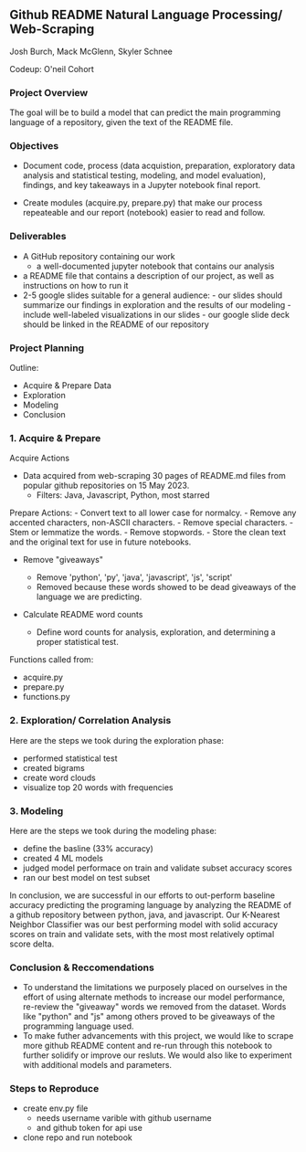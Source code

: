 ## Github README Natural Language Processing/ Web-Scraping 

Josh Burch, Mack McGlenn, Skyler Schnee

Codeup: O'neil Cohort

### Project Overview

The goal will be to build a model that can predict the main programming language of a repository, given the text of the README file.

### Objectives

- Document code, process (data acquistion, preparation, exploratory data analysis and statistical testing, modeling, and model evaluation), findings, and key takeaways in a Jupyter notebook final report.

- Create modules (acquire.py, prepare.py) that make our process repeateable and our report (notebook) easier to read and follow.

### Deliverables

- A GitHub repository containing our work
  - a well-documented jupyter notebook that contains our analysis
- a README file that contains a description of our project, as well as instructions on how to run it
- 2-5 google slides suitable for a general audience:
        - our slides should summarize our findings in exploration and the results of our modeling
        - include well-labeled visualizations in our slides
        - our google slide deck should be linked in the README of our repository

### Project Planning
Outline:

- Acquire & Prepare Data
- Exploration
- Modeling
- Conclusion

### 1. Acquire & Prepare
Acquire Actions

- Data acquired from web-scraping 30 pages of README.md files from popular github repositories on 15 May 2023.
    - Filters: Java, Javascript, Python, most starred

Prepare Actions:
    - Convert text to all lower case for normalcy.
    - Remove any accented characters, non-ASCII characters.
    - Remove special characters.
    - Stem or lemmatize the words.
    - Remove stopwords.
    - Store the clean text and the original text for use in future notebooks.    
   
  - Remove "giveaways"
      - Remove 'python', 'py', 'java', 'javascript', 'js', 'script'
      - Removed because these words showed to be dead giveaways of the language we are predicting.

   - Calculate README word counts
      - Define word counts for analysis, exploration, and determining a proper statistical test.  
   
Functions called from:
   - acquire.py
   - prepare.py
   - functions.py
    
### 2. Exploration/ Correlation Analysis

Here are the steps we took during the exploration phase:
  - performed statistical test
  - created bigrams
  - create word clouds
  - visualize top 20 words with frequencies


### 3. Modeling

Here are the steps we took during the modeling phase:
  - define the basline (33% accuracy)
  - created 4 ML models
  - judged model performace on train and validate subset accuracy scores
  - ran our best model on test subset

In conclusion, we are successful in our efforts to out-perform baseline accuracy predicting the programing language by analyzing the README of a github repository between python, java, and javascript. Our K-Nearest Neighbor Classifier was our best performing model with solid accuracy scores on train and validate sets, with the most most relatively optimal score delta.


### Conclusion & Reccomendations
- To understand the limitations we purposely placed on ourselves in the effort of using alternate methods to increase our model performance, re-review the "giveaway" words we removed from the dataset. Words like "python" and "js" among others proved to be giveaways of the programming language used.
- To make futher advancements with this project, we would like to scrape more github README content and re-run through this notebook to further solidify or improve our resluts. We would also like to experiment with additional models and parameters.

### Steps to Reproduce
- create env.py file 
  - needs username varible with github username 
  - and github token for api use
- clone repo and run notebook
